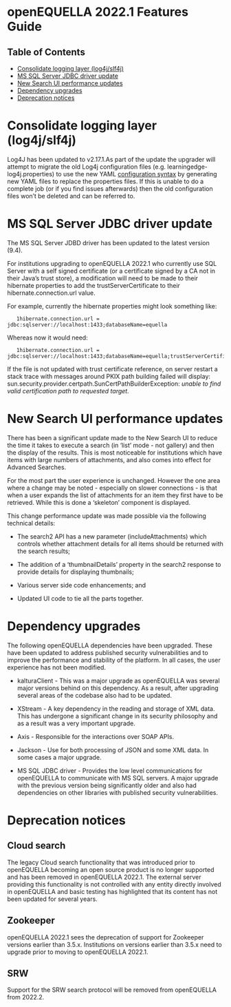 # openEQUELLA 2022.1 Features Guide

## Table of Contents
* [Consolidate logging layer (log4j/slf4j)](#consolidate-logging-layer-(log4j/slf4j))
* [MS SQL Server JDBC driver update](#ms-sql-server-jdbc-driver-update)
* [New Search UI performance updates](#new-search-ui-performance-updates)
* [Dependency upgrades](dependency-upgrades)
* [Deprecation notices](#deprecation-notices)



# Consolidate logging layer (log4j/slf4j)

   Log4J has been updated to v2.17.1.As part of the update the upgrader will
   attempt to migrate the old Log4j configuration files (e.g.
   learningedge-log4j.properties) to use the new YAML [configuration
   syntax](https://logging.apache.org/log4j/2.x/manual/configuration.html) by
   generating new YAML files to replace the properties files. If this is unable
   to do a complete job (or if you find issues afterwards) then the old
   configuration files won’t be deleted and can be referred to.

# MS SQL Server JDBC driver update

   The MS SQL Server JDBD driver has been updated to the latest version (9.4).

   For institutions upgrading to openEQUELLA 2022.1 who currently use SQL
   Server with a self signed certificate (or a certificate signed by a CA not
   in their Java’s trust store), a modification will need to be made to their
   hibernate properties to add the trustServerCertificate to their
   hibernate.connection.url value.

   For example, currently the hibernate properties might look something like:

       1hibernate.connection.url = jdbc:sqlserver://localhost:1433;databaseName=equella
 

   Whereas now it would need:

       1hibernate.connection.url = jdbc:sqlserver://localhost:1433;databaseName=equella;trustServerCertificate=tru

   If the file is not updated with trust certificate reference, on server
   restart a stack trace with messages around PKIX path building failed will
   display: sun.security.provider.certpath.SunCertPathBuilderException: *unable
   to find valid certification path to requested target.*

# New Search UI performance updates

   There has been a significant update made to the New Search UI to reduce the
   time it takes to execute a search (in ‘list’ mode - not gallery) and then
   the display of the results. This is most noticeable for institutions which
   have items with large numbers of attachments, and also comes into effect for
   Advanced Searches.

   For the most part the user experience is unchanged. However the one area
   where a change may be noted - especially on slower connections - is that
   when a user expands the list of attachments for an item they first have to
   be retrieved. While this is done a ‘skeleton’ component is displayed.

   This change performance update was made possible via the following technical
   details:

-   The search2 API has a new parameter (includeAttachments) which controls
    whether attachment details for all items should be returned with the search
    results;

-   The addition of a ‘thumbnailDetails’ property in the search2 response to
    provide details for displaying thumbnails;

-   Various server side code enhancements; and

-   Updated UI code to tie all the parts together.

# Dependency upgrades

   The following openEQUELLA dependencies have been upgraded. These have been
   updated to address published security vulnerabilities and to improve the
   performance and stability of the platform. In all cases, the user experience
   has not been modified.

-   kalturaClient - This was a major upgrade as openEQUELLA was several major
    versions behind on this dependency. As a result, after upgrading several
    areas of the codebase also had to be updated.

-   XStream - A key dependency in the reading and storage of XML data. This has
    undergone a significant change in its security philosophy and as a result
    was a very important upgrade.

-   Axis - Responsible for the interactions over SOAP APIs.

-   Jackson - Use for both processing of JSON and some XML data. In some cases a
    major upgrade.

-   MS SQL JDBC driver - Provides the low level communications for openEQUELLA
    to communicate with MS SQL servers. A major upgrade with the previous
    version being significantly older and also had dependencies on other
    libraries with published security vulnerabilities.

# Deprecation notices

## Cloud search

   The legacy Cloud search functionality that was introduced prior to
   openEQUELLA becoming an open source product is no longer supported and has
   been removed in openEQUELLA 2022.1. The external server providing this
   functionality is not controlled with any entity directly involved in
   openEQUELLA and basic testing has highlighted that its content has not been
   updated for several years.

## Zookeeper

   openEQUELLA 2022.1 sees the deprecation of support for Zookeeper versions
   earlier than 3.5.x. Institutions on versions earlier than 3.5.x need to
   upgrade prior to moving to openEQUELLA 2022.1.

## SRW

   Support for the SRW search protocol will be removed from openEQUELLA from
   2022.2.
